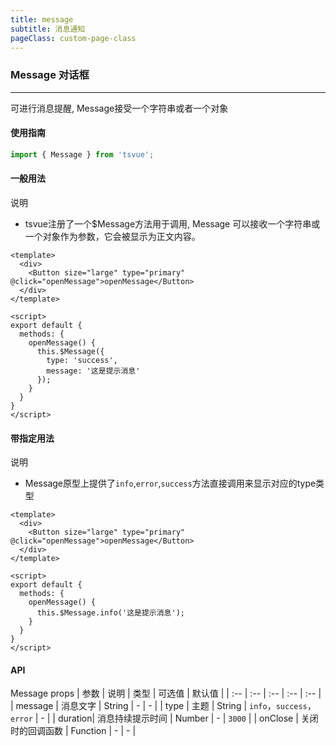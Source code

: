 ```yaml
---
title: message
subtitle: 消息通知
pageClass: custom-page-class
---
```


### Message 对话框
---
可进行消息提醒, Message接受一个字符串或者一个对象

#### 使用指南
>
```js
import { Message } from 'tsvue';
```
#### 一般用法
说明  
   - tsvue注册了一个$Message方法用于调用, Message 可以接收一个字符串或一个对象作为参数，它会被显示为正文内容。
```vue
<template>
  <div>
    <Button size="large" type="primary" @click="openMessage">openMessage</Button>
  </div>
</template>

<script>
export default {
  methods: {
    openMessage() {
      this.$Message({
        type: 'success',
        message: '这是提示消息'
      });
    }
  }
}
</script>
```
#### 带指定用法
说明
- Message原型上提供了`info`,`error`,`success`方法直接调用来显示对应的type类型
```vue 
<template>
  <div>
    <Button size="large" type="primary" @click="openMessage">openMessage</Button>
  </div>
</template>

<script>
export default {
  methods: {
    openMessage() {
      this.$Message.info('这是提示消息');
    }
  }
}
</script>
```
#### API
Message props
| 参数 | 说明 | 类型 | 可选值 | 默认值 |
| :-- | :-- | :-- | :-- | :-- |
| message | 消息文字 | String | - | - |
| type    | 主题    | String | `info`，`success`，`error` | - |
| duration| 消息持续提示时间 | Number | - | `3000` |
| onClose | 关闭时的回调函数 | Function | - | - |